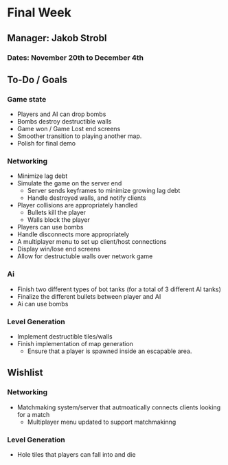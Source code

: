 # Final Week

## Manager: Jakob Strobl

### Dates: November 20th to December 4th

## To-Do / Goals

### Game state

- Players and AI can drop bombs
- Bombs destroy destructible walls
- Game won / Game Lost end screens
- Smoother transition to playing another map.
- Polish for final demo

### Networking

- Minimize lag debt
- Simulate the game on the server end
  - Server sends keyframes to minimize growing lag debt
  - Handle destroyed walls, and notify clients
- Player collisions are appropriately handled
  - Bullets kill the player
  - Walls block the player
- Players can use bombs
- Handle disconnects more appropriately
- A multiplayer menu to set up client/host connections
- Display win/lose end screens
- Allow for destructuble walls over network game

### Ai

- Finish two different types of bot tanks (for a total of 3 different AI tanks)
- Finalize the different bullets between player and AI
- Ai can use bombs

### Level Generation

- Implement destructible tiles/walls
- Finish implementation of map generation
  - Ensure that a player is spawned inside an escapable area.

## Wishlist

### Networking

- Matchmaking system/server that autmoatically connects clients looking for a match
  - Multiplayer menu updated to support matchmakinng

### Level Generation

- Hole tiles that players can fall into and die
